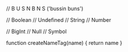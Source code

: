 // B U S N B N S ('bussin buns')

// Boolean
// Undefined
// String
// Number

// BigInt
// Null
// Symbol


function createNameTag(name) {
    return name
}